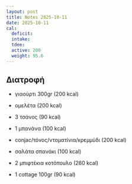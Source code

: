```yaml
---
layout: post
title: Notes 2025-10-11
date: 2025-10-11
cal:
  deficit: 
  intake: 
  tdee: 
  active: 200
  weight: 95.6
---
```


## Διατροφή

- γιαούρτι 300gr (200 kcal)
- ομελέτα (200 kcal)
- 3 τσάνος (90 kcal)
- 1 μπανάνα (100 kcal)

- conjac/τόνος/ντοματίνια/κρεμμύδι (200 kcal)


- σαλάτα σπανάκι (100 kcal)
- 2 μπιφτέκια κοτόπουλο (260 kcal)
- 1 cottage 100gr (90 kcal)





